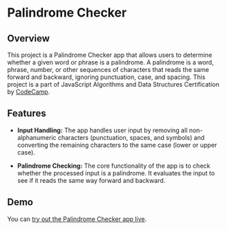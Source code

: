 # Palindrome Checker

## Overview

This project is a Palindrome Checker app that allows users to determine whether a given word or phrase is a palindrome. A palindrome is a word, phrase, number, or other sequences of characters that reads the same forward and backward, ignoring punctuation, case, and spacing.
This project is a part of JavaScript Algorithms and Data Structures Certification by [CodeCamp](https://www.freecodecamp.org/learn/javascript-algorithms-and-data-structures-v8/build-a-palindrome-checker-project/build-a-palindrome-checker).

## Features

- **Input Handling:** The app handles user input by removing all non-alphanumeric characters (punctuation, spaces, and symbols) and converting the remaining characters to the same case (lower or upper case).

- **Palindrome Checking:** The core functionality of the app is to check whether the processed input is a palindrome. It evaluates the input to see if it reads the same way forward and backward.

## Demo

You can [try out the Palindrome Checker app live](https://late-exairu.github.io/palindrome-checker).
